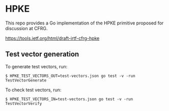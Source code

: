 # HPKE 

This repo provides a Go implementation of the HPKE primitive proposed for discussion at CFRG.

https://tools.ietf.org/html/draft-irtf-cfrg-hpke

## Test vector generation

To generate test vectors, run:

```
$ HPKE_TEST_VECTORS_OUT=test-vectors.json go test -v -run TestVectorGenerate
```

To check test vectors, run:

```
$ HPKE_TEST_VECTORS_IN=test-vectors.json go test -v -run TestVectorVerify
```
